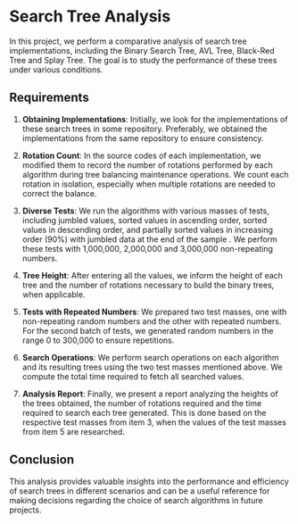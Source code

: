 # Search Tree Analysis

In this project, we perform a comparative analysis of search tree implementations, including the Binary Search Tree, AVL Tree, Black-Red Tree and Splay Tree. The goal is to study the performance of these trees under various conditions.

## Requirements

1. **Obtaining Implementations**: Initially, we look for the implementations of these search trees in some repository. Preferably, we obtained the implementations from the same repository to ensure consistency.

2. **Rotation Count**: In the source codes of each implementation, we modified them to record the number of rotations performed by each algorithm during tree balancing maintenance operations. We count each rotation in isolation, especially when multiple rotations are needed to correct the balance.

3. **Diverse Tests**: We run the algorithms with various masses of tests, including jumbled values, sorted values ​​in ascending order, sorted values ​​in descending order, and partially sorted values ​​in increasing order (90%) with jumbled data at the end of the sample . We perform these tests with 1,000,000, 2,000,000 and 3,000,000 non-repeating numbers.

4. **Tree Height**: After entering all the values, we inform the height of each tree and the number of rotations necessary to build the binary trees, when applicable.

5. **Tests with Repeated Numbers**: We prepared two test masses, one with non-repeating random numbers and the other with repeated numbers. For the second batch of tests, we generated random numbers in the range 0 to 300,000 to ensure repetitions.

6. **Search Operations**: We perform search operations on each algorithm and its resulting trees using the two test masses mentioned above. We compute the total time required to fetch all searched values.

7. **Analysis Report**: Finally, we present a report analyzing the heights of the trees obtained, the number of rotations required and the time required to search each tree generated. This is done based on the respective test masses from item 3, when the values ​​of the test masses from item 5 are researched.

## Conclusion

This analysis provides valuable insights into the performance and efficiency of search trees in different scenarios and can be a useful reference for making decisions regarding the choice of search algorithms in future projects.